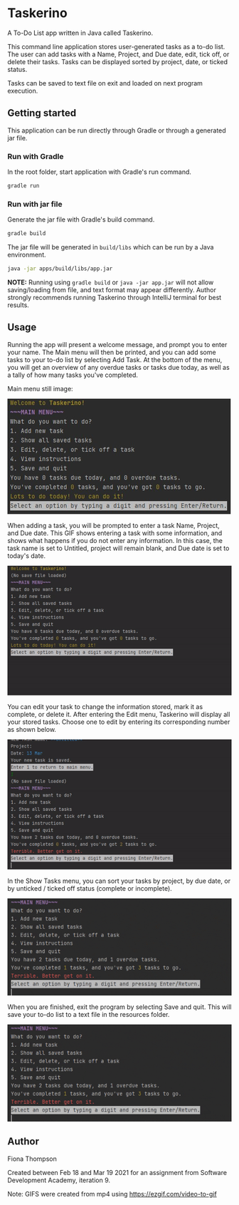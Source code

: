 # Taskerino
A To-Do List app written in Java called Taskerino.

This command line application stores user-generated tasks as a to-do list. The user can add tasks with a Name, Project, 
and Due date, edit, tick off, or delete their tasks. Tasks can be displayed sorted by project, date, or ticked status.

Tasks can be saved to text file on exit and loaded on next program execution.


## Getting started
This application can be run directly through Gradle or through a generated jar file.

### Run with Gradle
In the root folder, start application with Gradle's run command.

```bash
gradle run
```

### Run with jar file
Generate the jar file with Gradle's build command.
```bash
gradle build
```
The jar file will be generated in `build/libs` which can be run by a Java environment.


```bash
java -jar apps/build/libs/app.jar
```

**NOTE:** Running using `gradle build` or `java -jar app.jar` will not allow saving/loading from file, and text format 
may appear differently. Author strongly recommends running Taskerino through IntelliJ terminal for best results.

## Usage
Running the app will present a welcome message, and prompt you to enter your name. The Main menu will then be printed,
and you can add some tasks to your to-do list by selecting Add Task. At the bottom of the menu, you will get an overview 
of any overdue tasks or tasks due today, as well as a tally of how many tasks you've completed.

Main menu still image:

![Main menu screen](screens/taskerino_1.jpg)




When adding a task, you will be prompted to enter a task Name, Project, and Due date. This GIF shows entering a task 
with some information, and shows what happens if you do not enter any information. In this case, the task name is set 
to Untitled, project will remain blank, and Due date is set to today's date.

![Adding tasks](screens/addingtasks.gif)

You can edit your task to change the information stored, mark it as complete, or delete it. After entering the Edit 
menu, Taskerino will display all your stored tasks. Choose one to edit by entering its corresponding number as shown below.

![Editing tasks](screens/editing.gif)

In the Show Tasks menu, you can sort your tasks by project, by due date, or by unticked / ticked off status (complete 
or incomplete).

![Showing/Printing tasks](screens/showtasks.gif)

When you are finished, exit the program by selecting Save and quit. This will save your to-do list to a text file in 
the resources folder.

![Saving and exit](screens/savequit.gif)
## Author
Fiona Thompson

Created between Feb 18 and Mar 19 2021 for an assignment from Software Development Academy, iteration 9.

Note: GIFS were created from mp4 using
https://ezgif.com/video-to-gif